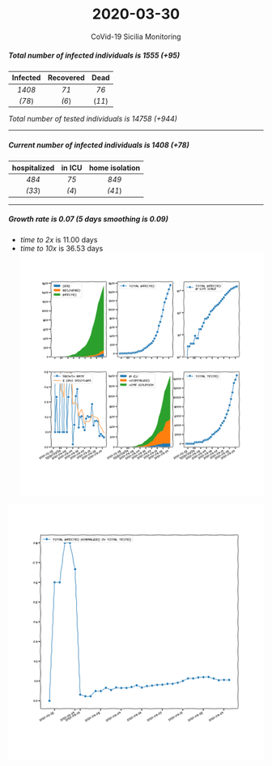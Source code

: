 <div align='center'>

# 2020-03-30
CoVid-19 Sicilia Monitoring
</div>

##### Total number of infected individuals is 1555 (+95)
Infected | Recovered | Dead
:---: | :---: | :---:
*1408* | *71* | *76*
*(78*) | *(6*) | (*11*)

*Total number of tested individuals is 14758 (+944)*
***
##### Current number of infected individuals is 1408 (+78)
hospitalized | in ICU | home isolation
:---: | :---: | :---:
*484* |*75* |*849*
*(33*) |*(4*) |*(41*)
***
##### Growth rate is 0.07 (5 days smoothing is 0.09)
- *time to 2x* is 11.00 days
- *time to 10x* is 36.53 days
![stats][stats]

![infected_normalized][infected_normalized]

[stats]: stats_Sicilia.png
[infected_normalized]: infected_normalized_Sicilia.png
